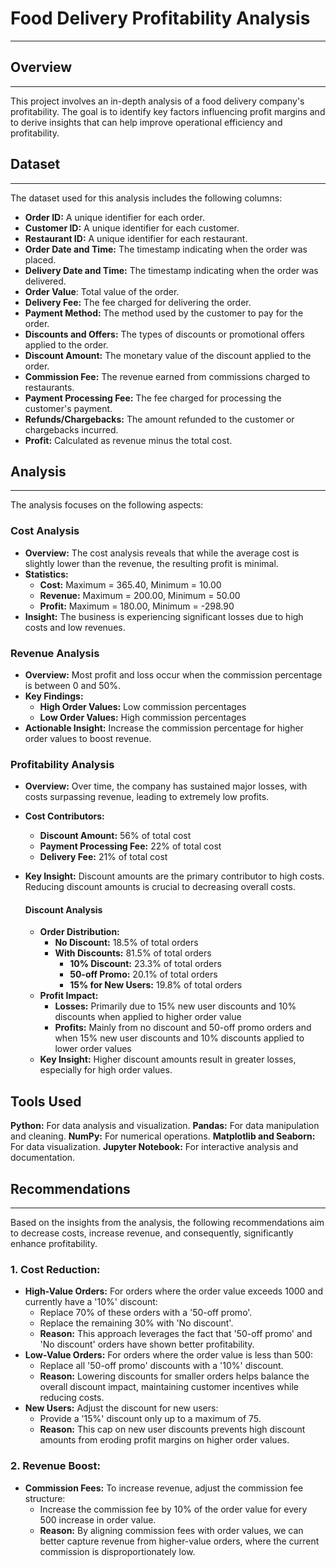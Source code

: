 # Food Delivery Profitability Analysis
---------------------------------------
## Overview
------------
This project involves an in-depth analysis of a food delivery company's profitability. The goal is to identify key factors influencing profit margins and to derive insights that can help improve operational efficiency and profitability.

## Dataset
-------------
The dataset used for this analysis includes the following columns:

- **Order ID:** A unique identifier for each order.
- **Customer ID:** A unique identifier for each customer.
- **Restaurant ID:** A unique identifier for each restaurant.
- **Order Date and Time:** The timestamp indicating when the order was placed.
- **Delivery Date and Time:** The timestamp indicating when the order was delivered.
- **Order Value**: Total value of the order.
- **Delivery Fee:** The fee charged for delivering the order.
- **Payment Method:** The method used by the customer to pay for the order.
- **Discounts and Offers:** The types of discounts or promotional offers applied to the order.
- **Discount Amount:** The monetary value of the discount applied to the order.
- **Commission Fee:** The revenue earned from commissions charged to restaurants.
- **Payment Processing Fee:** The fee charged for processing the customer's payment.
- **Refunds/Chargebacks:** The amount refunded to the customer or chargebacks incurred.
- **Profit:** Calculated as revenue minus the total cost.

## Analysis
-------------
The analysis focuses on the following aspects:

### Cost Analysis
- **Overview:** The cost analysis reveals that while the average cost is slightly lower than the revenue, the resulting profit is minimal.
- **Statistics:**
  - **Cost:** Maximum = 365.40, Minimum = 10.00
  - **Revenue:** Maximum = 200.00, Minimum = 50.00
  - **Profit:** Maximum = 180.00, Minimum = -298.90
- **Insight:** The business is experiencing significant losses due to high costs and low revenues.

### Revenue Analysis
- **Overview:** Most profit and loss occur when the commission percentage is between 0 and 50%.
- **Key Findings:**
  - **High Order Values:** Low commission percentages
  - **Low Order Values:** High commission percentages
- **Actionable Insight:** Increase the commission percentage for higher order values to boost revenue.

### Profitability Analysis
- **Overview:** Over time, the company has sustained major losses, with costs surpassing revenue, leading to extremely low profits.
- **Cost Contributors:**
  - **Discount Amount:** 56% of total cost
  - **Payment Processing Fee:** 22% of total cost
  - **Delivery Fee:** 21% of total cost
- **Key Insight:** Discount amounts are the primary contributor to high costs. Reducing discount amounts is crucial to decreasing overall costs.

    #### Discount Analysis
    - **Order Distribution:**
      - **No Discount:** 18.5% of total orders
      - **With Discounts:** 81.5% of total orders
        - **10% Discount:** 23.3% of total orders
        - **50-off Promo:** 20.1% of total orders
        - **15% for New Users:** 19.8% of total orders
    - **Profit Impact:**
      - **Losses:** Primarily due to 15% new user discounts and 10% discounts when applied to higher order value
      - **Profits:** Mainly from no discount and 50-off promo orders and when 15% new user discounts and 10% discounts applied to lower order values
    - **Key Insight:** Higher discount amounts result in greater losses, especially for high order values.

## Tools Used
**Python:** For data analysis and visualization.
**Pandas:** For data manipulation and cleaning.
**NumPy:** For numerical operations.
**Matplotlib and Seaborn:** For data visualization.
**Jupyter Notebook:** For interactive analysis and documentation.

## Recommendations
-----------------------
Based on the insights from the analysis, the following recommendations aim to decrease costs, increase revenue, and consequently, significantly enhance profitability.

### 1. Cost Reduction:
- **High-Value Orders:** For orders where the order value exceeds 1000 and currently have a '10%' discount:
  - Replace 70% of these orders with a '50-off promo'.
  - Replace the remaining 30% with 'No discount'.
  - **Reason:** This approach leverages the fact that '50-off promo' and 'No discount' orders have shown better profitability.
- **Low-Value Orders:** For orders where the order value is less than 500:
  - Replace all '50-off promo' discounts with a '10%' discount.
  - **Reason:** Lowering discounts for smaller orders helps balance the overall discount impact, maintaining customer incentives while reducing costs.
- **New Users:** Adjust the discount for new users:
  - Provide a '15%' discount only up to a maximum of 75.
  - **Reason:** This cap on new user discounts prevents high discount amounts from eroding profit margins on higher order values.

### 2. Revenue Boost:
- **Commission Fees:** To increase revenue, adjust the commission fee structure:
  - Increase the commission fee by 10% of the order value for every 500 increase in order value.
  - **Reason:** By aligning commission fees with order values, we can better capture revenue from higher-value orders, where the current commission is disproportionately low.
